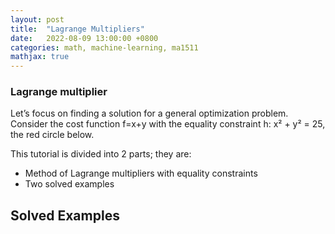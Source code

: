 ```yaml
---
layout: post
title:  "Lagrange Multipliers"
date:   2022-08-09 13:00:00 +0800
categories: math, machine-learning, ma1511
mathjax: true
---
```




### Lagrange multiplier
Let’s focus on finding a solution for a general optimization problem. Consider the cost function f=x+y with the equality constraint h: x² + y² = 25, the red circle below.


This tutorial is divided into 2 parts; they are:

- Method of Lagrange multipliers with equality constraints
- Two solved examples 


## Solved Examples
